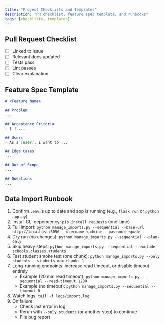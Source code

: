 ```yaml
---
title: "Project Checklists and Templates"
description: "PR checklist, feature spec template, and runbooks"
tags: [checklists, templates]
---
```


## Pull Request Checklist

- [ ] Linked to issue
- [ ] Relevant docs updated
- [ ] Tests pass
- [ ] Lint passes
- [ ] Clear explanation

## Feature Spec Template

```markdown
# <Feature Name>

## Problem
...

## Acceptance Criteria
- [ ] ...

## Users
- As a [user], I want to ...

## Edge Cases
...

## Out of Scope
...

## Questions
...
```

## Data Import Runbook

1. Confirm `.env` is up to date and app is running (e.g., `flask run` or `python app.py`)
2. Install CLI dependency: `pip install requests` (one-time)
3. Full import: `python manage_imports.py --sequential --base-url http://localhost:5050 --username <admin> --password <pwd>`
4. Dry run (no changes): `python manage_imports.py --sequential --plan-only`
5. Skip heavy steps: `python manage_imports.py --sequential --exclude schools,classes,students`
6. Fast student smoke test (one chunk): `python manage_imports.py --only students --students-max-chunks 1`
7. Long-running endpoints: increase read timeout, or disable timeout entirely
   - Example (20 min read timeout): `python manage_imports.py --sequential --read-timeout 1200`
   - Example (no timeout): `python manage_imports.py --sequential --timeout 0`
8. Watch logs: `tail -f logs/import.log`
9. On failure:
   - Check last error in log
   - Rerun with `--only students` (or another step) to continue
   - File bug report
